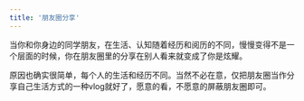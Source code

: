 ```yaml
---
title: '朋友圈分享'
---
```


当你和你身边的同学朋友，在生活、认知随着经历和阅历的不同，慢慢变得不是一个层面的时候，你在朋友圈里的分享在别人看来就变成了你是炫耀。  

原因也确实很简单，每个人的生活和经历不同。当然不必在意，仅把朋友圈当作分享自己生活方式的一种vlog就好了，愿意的看，不愿意的屏蔽朋友圈即可。
